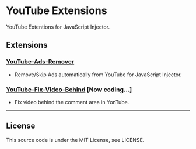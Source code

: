 # YouTube Extensions
YouTube Extentions for JavaScript Injector.

## Extensions

### [YouTube-Ads-Remover](./youtube-ads-remover.js)
- Remove/Skip Ads automatically from YouTube for JavaScript Injector.

### [YouTube-Fix-Video-Behind](./youtube-fix-video-behind.js) [Now coding...]
- Fix video behind the comment area in YonTube.

---
## License
This source code is under the MIT License, see LICENSE.
